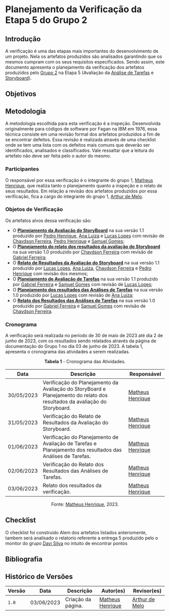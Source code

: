 # Planejamento da Verificação da Etapa 5 do Grupo 2

## Introdução

A verificação é uma das etapas mais importantes do desenvolvimento de um projeto. Nela os artefatos produzidos são analisados garantindo que os mesmos cumpram com os seus requisitos especificados. Sendo assim, este documento apresenta o planejamento da verificação dos artefatos produzidos pelo [Grupo 2](https://interacao-humano-computador.github.io/2023.1-Wikipedia/) na Etapa 5 (Avaliação da [Análise de Tarefas](https://interacao-humano-computador.github.io/2023.1-Wikipedia/design-avaliacao-desenvolvimento/nivel1/analiseDeTarefas/planejamentoDaAvaliacaoTarefas/) e [Storyboard](https://interacao-humano-computador.github.io/2023.1-Wikipedia/design-avaliacao-desenvolvimento/nivel1/storyboard/planejamentoDaAvaliacao/)).

## Objetivos

## Metodologia

A metodologia escolhida para esta verificação é a inspeção. Desenvolvida originalmente para códigos de software por Fagan na IBM em 1976, essa técnica consiste em uma revisão formal dos artefatos produzidos a fim de se encontrar defeitos. Essa revisão é realizada através de uma checklist onde se tem uma lista com os defeitos mais comuns que deverão ser identificados, analisados e classificados. Vale ressaltar que a leitura do artefato não deve ser feita pelo o autor do mesmo.

### Participantes

O responsável por essa verificação é o integrante do grupo 1, [Matheus Henrique](https://github.com/mathonaut), que realiza tanto o planejamento quanto a inspeção e o relato de seus resultados. Em relação a revisão dos artefatos produzidos por essa verificação, fica a cargo do integrante do grupo 1, [Arthur de Melo](https://github.com/arthurmlv).

### Objetos de Verificação

Os artefatos alvos dessa verificação são:

- O [**Planejamento da Avaliação do StoryBoard**](https://interacao-humano-computador.github.io/2023.1-Wikipedia/design-avaliacao-desenvolvimento/nivel1/storyboard/planejamentoDaAvaliacao/) na sua versão 1.1 produzido por [Pedro Henrique](https://github.com/PedroHenrique2077), [Ana Luiza](https://github.com/analuizargds) e [Lucas Lopes](https://github.com/LucasLopesFrazao) com revisão de [Chaydson Ferreira](https://github.com/chaydson), [Pedro Henrique](https://github.com/PedroHenrique2077) e [Samuel Gomes](https://github.com/SamuelGSouza);
- O [**Planejamento do relato dos resultados da avaliação do Storyboard**](https://interacao-humano-computador.github.io/2023.1-Wikipedia/design-avaliacao-desenvolvimento/nivel1/storyboard/planejamentoResultadosAvaliacaoStoryboard/) na sua versão 1.0 produzido por [Chaydson Ferreira](https://github.com/chaydson) com revisão de [Gabriel Ferreira](https://github.com/oo7gabriel);
- O [**Relato de Resultados da Avaliação do Storyboard**](https://interacao-humano-computador.github.io/2023.1-Wikipedia/design-avaliacao-desenvolvimento/nivel1/storyboard/relatoDosResultadosStoryBoard/) na sua versão 1.1 produzido por [Lucas Lopes](https://github.com/LucasLopesFrazao), [Ana Luiza](https://github.com/analuizargds), [Chaydson Ferreira](https://github.com/chaydson) e [Pedro Henrique](https://github.com/PedroHenrique2077) com revisão dos mesmos;
- O [**Planejamento de Avaliação de Tarefas**](https://interacao-humano-computador.github.io/2023.1-Wikipedia/design-avaliacao-desenvolvimento/nivel1/analiseDeTarefas/planejamentoDaAvaliacaoTarefas/) na sua versão 1.1 produzido por [Gabriel Ferreira](https://github.com/oo7gabriel) e [Samuel Gomes](https://github.com/SamuelGSouza) com revisão de [Lucas Lopes](https://github.com/LucasLopesFrazao);
- O [**Planejamento dos resultados das Análises de Tarefas**](https://interacao-humano-computador.github.io/2023.1-Wikipedia/design-avaliacao-desenvolvimento/nivel1/analiseDeTarefas/planejamentoResultadosAnalisesTarefas/) na sua versão 1.0 produzido por [Lucas Lopes](https://github.com/LucasLopesFrazao) com revisão de [Ana Luiza](https://github.com/analuizargds);
- O [**Relato dos Resultados das Análises de Tarefas**](https://interacao-humano-computador.github.io/2023.1-Wikipedia/design-avaliacao-desenvolvimento/nivel1/analiseDeTarefas/relatoDaAnaliseDeTarefa/) na sua versão 1.0 produzido por [Gabriel Ferreira](https://github.com/oo7gabriel) e [Samuel Gomes](https://github.com/SamuelGSouza) com revisão de [Chaydson Ferreira](https://github.com/chaydson).

### Cronograma

A verificação será realizada no período de 30 de maio de 2023 até dia 2 de junho de 2023, com os resultados sendo relatados através da página de documentação do Grupo 1 no dia 03 de junho de 2023. A tabela 1, apresenta o cronograma das atividades a serem realizadas.

<center>

**Tabela 1** - Cronograma das Atividades.

| Data       | Descrição                                                                                                                  | Responsável                                      |
| ---------- | -------------------------------------------------------------------------------------------------------------------------- | ------------------------------------------------ |
| 30/05/2023 | Verificação do Planejamento da Avaliação do StoryBoard e Planejamento do relato dos resultados da avaliação do Storyboard. | [Matheus Henrique](https://github.com/mathonaut) |
| 31/05/2023 | Verificação do Relato de Resultados da Avaliação do Storyboard.                                                            | [Matheus Henrique](https://github.com/mathonaut) |
| 01/06/2023 | Verificação do Planejamento de Avaliação de Tarefas e Planejamento dos resultados das Análises de Tarefas.                 | [Matheus Henrique](https://github.com/mathonaut) |
| 02/06/2023 | Verificação do Relato dos Resultados das Análises de Tarefas.                                                              | [Matheus Henrique](https://github.com/mathonaut) |
| 03/06/2023 | Relato dos resultados da verificação.                                                                                      | [Matheus Henrique](https://github.com/mathonaut) |

Fonte: [Matheus Henrique](https://github.com/mathonaut), 2023.

</center>

## Checklist

O checklist foi construido
Alem dos artefatos listados anteriomente, tambem será analisado o relatorio referente a entrega 5 produzido pelo o monitor do grupo [Davi Silva](https://github.com/daves22) no intuito de encontrar pontos

## Bibliografia

## Histórico de Versões

| Versão | Data       | Descrição          | Autor(es)                                        | Revisor(es)                                    |
| ------ | ---------- | ------------------ | ------------------------------------------------ | ---------------------------------------------- |
| `1.0`  | 03/06/2023 | Criação da página. | [Matheus Henrique](https://github.com/mathonaut) | [Arthur de Melo](https://github.com/arthurmlv) |

